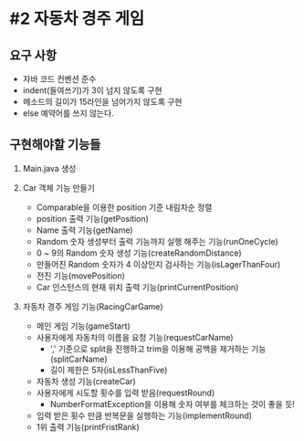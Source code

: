 # #2 자동차 경주 게임

## 요구 사항
* 자바 코드 컨벤션 준수
* indent(들여쓰기)가 3이 넘지 않도록 구현
* 메소드의 길이가 15라인을 넘어가지 않도록 구현
* else 예약어를 쓰지 않는다.

## 구현해야할 기능들
1. Main.java 생성

2. Car 객체 기능 만들기
    * Comparable을 이용한 position 기준 내림차순 정렬
    * position 출력 기능(getPosition)
    * Name 출력 기능(getName)
    * Random 숫자 생성부터 출력 기능까지 실행 해주는 기능(runOneCycle)
    * 0 ~ 9의 Random 숫자 생성 기능(createRandomDistance)
    * 만들어진 Random 숫자가 4 이상인지 검사하는 기능(isLagerThanFour)
    * 전진 기능(movePosition)
    * Car 인스턴스의 현재 위치 출력 기능(printCurrentPosition)

3. 자동차 경주 게임 기능(RacingCarGame)
    * 메인 게임 기능(gameStart)
    * 사용자에게 자동차의 이름을 요청 기능(requestCarName)
        * ',' 기준으로 split을 진행하고 trim을 이용해 공백을 제거하는 기능(splitCarName)
        * 길이 제한은 5자(isLessThanFive)
    * 자동차 생성 기능(createCar)
    * 사용자에게 시도할 횟수를 입력 받음(requestRound)
        * NumberFormatException을 이용해 숫자 여부를 체크하는 것이 좋을 듯!
    * 입력 받은 횟수 만큼 반복문을 실행하는 기능(implementRound)
    * 1위 출력 기능(printFristRank)


